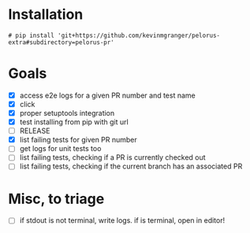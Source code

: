 # Installation
```console
# pip install 'git+https://github.com/kevinmgranger/pelorus-extra#subdirectory=pelorus-pr'
```
# Goals

- [x] access e2e logs for a given PR number and test name
- [x] click
- [x] proper setuptools integration
- [x] test installing from pip with git url
- [ ] RELEASE
- [x] list failing tests for given PR number
- [ ] get logs for unit tests too
- [ ] list failing tests, checking if a PR is currently checked out
- [ ] list failing tests, checking if the current branch has an associated PR

# Misc, to triage

- [ ] if stdout is not terminal, write logs. if is terminal, open in editor!